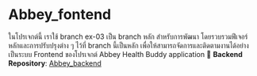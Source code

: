 ﻿# Abbey_fontend
ในโปรเจกต์นี้ เราใช้ branch ex-03 เป็น branch หลัก สำหรับการพัฒนา โดยรวบรวมฟีเจอร์หลักและการปรับปรุงต่าง ๆ ไว้ที่ branch นี้เป็นหลัก เพื่อให้สามารถจัดการและติดตามงานได้อย่างเป็นระบบ
Frontend ของโปรเจกต์ Abbey Health Buddy application
📌 **Backend Repository**: [Abbey_backend](https://github.com/Kanokwan10785/Abbey_backend)

